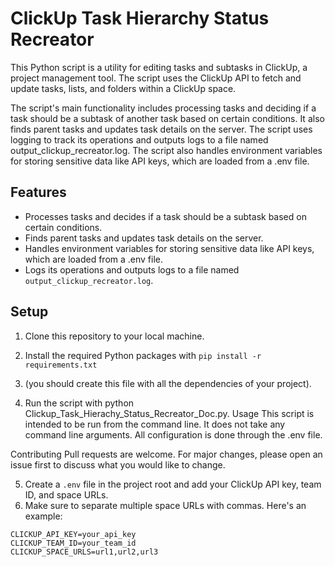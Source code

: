 # ClickUp Task Hierarchy Status Recreator

This Python script is a utility for editing tasks and subtasks
in ClickUp, a project management tool. The script uses the ClickUp API to fetch and update tasks, 
lists, and folders within a ClickUp space.

The script's main functionality includes processing tasks and deciding if a task should be a subtask of another task 
based on certain conditions. It also finds parent tasks and updates task details on the server. 
The script uses logging to track its operations and outputs logs to a file named output_clickup_recreator.log. 
The script also handles environment variables for storing sensitive data like API keys, 
which are loaded from a .env file.

## Features

- Processes tasks and decides if a task should be a subtask based on certain conditions.
- Finds parent tasks and updates task details on the server.
- Handles environment variables for storing sensitive data like API keys, which are loaded from a .env file.
- Logs its operations and outputs logs to a file named `output_clickup_recreator.log`.

## Setup

1. Clone this repository to your local machine.
2. Install the required Python packages with `pip install -r requirements.txt`
3. (you should create this file with all the dependencies of your project).

4. Run the script with python Clickup_Task_Hierachy_Status_Recreator_Doc.py.
Usage
This script is intended to be run from the command line.
It does not take any command line arguments. All configuration is done through the .env file.

Contributing
Pull requests are welcome. For major changes, please open an issue first to discuss what you would like to change.

5. Create a `.env` file in the project root and add your ClickUp API key, team ID, and space URLs.
6. Make sure to separate multiple space URLs with commas. Here's an example:

```env
CLICKUP_API_KEY=your_api_key
CLICKUP_TEAM_ID=your_team_id
CLICKUP_SPACE_URLS=url1,url2,url3
